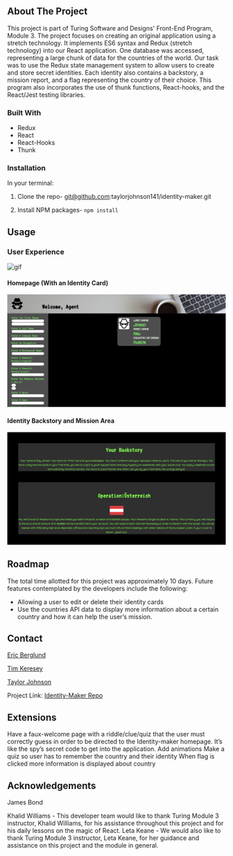 ## About The Project

This project is part of Turing Software and Designs' Front-End Program, Module 3. The project focuses on creating an original application using a stretch technology. It implements  ES6 syntax and Redux (stretch technology) into our React application. One database was accessed, representing a large chunk of data for the countries of the world. Our task was to use the Redux state management system to allow users to create and store secret identities. Each identity also contains a backstory, a mission report, and a flag representing the country of their choice. This program also incorporates the use of thunk functions, React-hooks, and the React/Jest testing libraries.

### Built With

* Redux
* React
* React-Hooks
* Thunk

### Installation
In your terminal:
1. Clone the repo- git@github.com:taylorjohnson141/identity-maker.git

2. Install NPM packages- `npm install`

## Usage

### User Experience
![gif](https://media.giphy.com/media/oNt21n9uDmUrp1JE1T/giphy.gif)

#### Homepage (With an Identity Card)
![homepage-view](src/Images/homepage.png)

#### Identity Backstory and Mission Area
![stories-view](src/Images/identityCard.png)


## Roadmap

The total time allotted for this project was approximately 10 days. Future features contemplated by the developers include the following:

* Allowing a user to edit or delete their identity cards
* Use the countries API data to display more information about a certain country and how it can help the user’s mission.


## Contact

 [Eric Berglund](https://github.com/ericberglund117)

 [Tim Keresey](https://github.com/timkeresey)

 [Taylor Johnson](https://github.com/taylorjohnson141)

Project Link: [Identity-Maker Repo](https://github.com/taylorjohnson141/identity-maker)

## Extensions
Have a faux-welcome page with a riddle/clue/quiz that the user must correctly guess in order to be directed to the Identity-maker homepage. It’s like the spy’s secret code to get into the application.
Add animations
Make a quiz so user has to remember the country and their identity
When flag is clicked more information is displayed about country


## Acknowledgements

James Bond

Khalid Williams - This developer team would like to thank Turing Module 3 instructor, Khalid Williams, for his assistance throughout this project and for his daily lessons on the magic of React.
Leta Keane - We would also like to thank Turing Module 3 instructor, Leta Keane, for her guidance and assistance on this project and the module in general.
